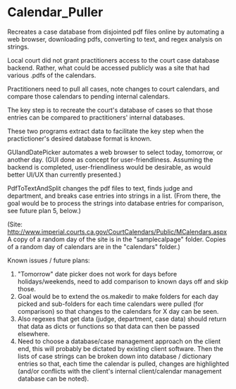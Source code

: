 # Calendar_Puller
Recreates a case database from disjointed pdf files online by automating a web browser, downloading pdfs, converting to text, and regex analysis on strings.

Local court did not grant practitioners access to the court case database backend.  Rather, what could be accessed publicly was a site that had various .pdfs of the calendars.

Practitioners need to pull all cases, note changes to court calendars, and compare those calendars to pending internal calendars.

The key step is to recreate the court's database of cases so that those entries can be compared to practitioners' internal databases.

These two programs extract data to facilitate the key step when the practictioner's desired database format is known.

GUIandDatePicker automates a web browser to select today, tomorrow, or another day.  (GUI done as concept for user-friendliness.  Assuming the backend is completed, user-friendliness would be desirable, as would better UI/UX than currently presented.)

PdfToTextAndSplit changes the pdf files to text, finds judge and department, and breaks case entries into strings in a list.  (From there, the goal would be to process the strings into database entries for comparison, see future plan 5, below.)

(Site: http://www.imperial.courts.ca.gov/CourtCalendars/Public/MCalendars.aspx
A copy of a random day of the site is in the "samplecalpage" folder.
Copies of a random day of calendars are in the "calendars" folder.)

Known issues / future plans:

1.  "Tomorrow" date picker does not work for days before holidays/weekends, need to add comparison to known days off and skip those.
2.  Goal would be to extend the os.makedir to make folders for each day picked and sub-folders for each time calendars were pulled (for comparison) so that changes to the calendars for X day can be seen.
3.  Also regexes that get data (judge, department, case data) should return that data as dicts or functions so that data can then be passed elsewhere.
4.  Need to choose a database/case management approach on the client end, this will probably be dictated by existing client software.  Then the lists of case strings can be broken down into database / dictionary entries so that, each time the calendar is pulled, changes are highlighted (and/or conflicts with the client's internal client/calendar management database can be noted).
